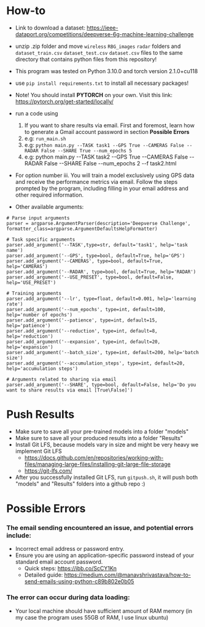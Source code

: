 # How-to
- Link to download a dataset: https://ieee-dataport.org/competitions/deepverse-6g-machine-learning-challenge

- unzip .zip folder and move `wireless` `RBG_images` `radar` folders and `dataset_train.csv` `dataset_test.csv` `dataset.csv` files to the same directory that contains python files from this repository! 

- This program was tested on Python 3.10.0 and torch version 2.1.0+cu118

- use `pip install requirements.txt` to install all necessary packages!

- Note! You should install **PYTORCH** on your own. Visit this link: https://pytorch.org/get-started/locally/

- run a code using
   1. If you want to share results via email. First and foremost, learn how to generate a Gmail account password in section **Possible Errors**
   2. e.g: `run_main.sh`
   3. e.g: `python main.py --TASK task1 --GPS True --CAMERAS False --RADAR False --SHARE True --num_epochs 5`
   4. e.g: python main.py --TASK task2 --GPS True --CAMERAS False --RADAR False --SHARE False --num_epochs 2 --f task2.html

- For option number iii. You will train a model exclusively using GPS data and receive the performance metrics via email. Follow the steps prompted by the program, including filling in your email address and other required information.

- Other available arguments:
```
# Parse input arguments
parser = argparse.ArgumentParser(description='Deepverse Challenge', formatter_class=argparse.ArgumentDefaultsHelpFormatter)

# Task specific arguments
parser.add_argument('--TASK',type=str, default='task1', help='task name')
parser.add_argument('--GPS', type=bool, default=True, help='GPS')
parser.add_argument('--CAMERAS', type=bool, default=True, help='CAMERAS')
parser.add_argument('--RADAR', type=bool, default=True, help='RADAR')
parser.add_argument('--USE_PRESET', type=bool, default=False, help='USE_PRESET')

# Training arguments
parser.add_argument('--lr', type=float, default=0.001, help='learning rate')
parser.add_argument('--num_epochs', type=int, default=100, help='number of epochs')
parser.add_argument('--patience', type=int, default=15, help='patience')
parser.add_argument('--reduction', type=int, default=8, help='reduction')
parser.add_argument('--expansion', type=int, default=20, help='expansion')
parser.add_argument('--batch_size', type=int, default=200, help='batch size')
parser.add_argument('--accumulation_steps', type=int, default=20, help='accumulation steps')

# Arguments related to sharing via email
parser.add_argument('--SHARE', type=bool, default=False, help='Do you want to share results via email [True\False]')
```

# Push Results
- Make sure to save all your pre-trained models into a folder "models"
- Make sure to save all your produced results into a folder "Results"
- Install Git LFS, because models vary in size and might be very heavy we implement Git LFS
    - https://docs.github.com/en/repositories/working-with-files/managing-large-files/installing-git-large-file-storage
    - https://git-lfs.com/
- After you successfully installed Git LFS, run `gitpush.sh`, it will push both "models" and "Results" folders into a github repo :)

# Possible Errors
### The email sending encountered an issue, and potential errors include:
- Incorrect email address or password entry.
- Ensure you are using an application-specific password instead of your standard email account password.
   - Quick steps: https://ibb.co/ScCY1Kn
   - Detailed guide: https://medium.com/@manavshrivastava/how-to-send-emails-using-python-c89b802e0b05

### The error can occur during data loading:
- Your local machine should have sufficient amount of RAM memory (in my case the program uses 55GB of RAM, I use linux ubuntu)
